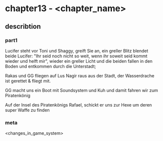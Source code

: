 # chapter13 - <chapter_name>

## describtion

###  part1

Lucifer steht vor Toni und Shaggy, greift Sie an, ein greller Blitz blendet beide
Lucifer: "Ihr seid noch nicht so weit, wenn ihr soweit seid kommt wieder und helft mir", wieder ein greller Licht und die beiden fallen in den Boden
und entkommen durch die Unterstadt;

Rakas und GG fliegen auf Lus Nagir raus aus der 
Stadt, der Wasserdrache ist gerettet & fliegt mit.

GG macht uns ein Boot mit Soundsystem und Kuh und damit fahren wir zum Piratenkönig

Auf der Insel des Piratenkönigs Rafael, schickt er uns zur Hexe um deren super Waffe zu finden 

### meta

<changes_in_game_system>
